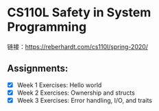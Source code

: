 # CS110L Safety in System Programming
链接：https://reberhardt.com/cs110l/spring-2020/

## Assignments:
- [x] Week 1 Exercises: Hello world
- [x] Week 2 Exercises: Ownership and structs
- [X] Week 3 Exercises: Error handling, I/O, and traits
